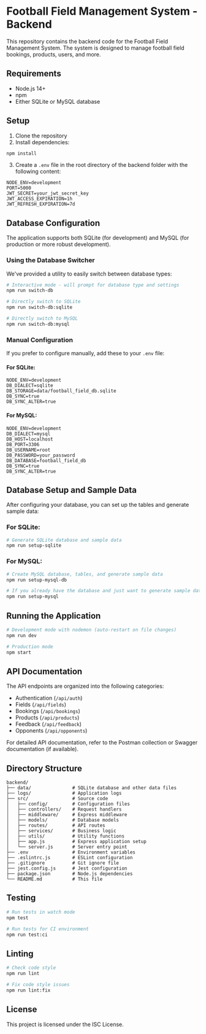 # Football Field Management System - Backend

This repository contains the backend code for the Football Field Management System. The system is designed to manage football field bookings, products, users, and more.

## Requirements

- Node.js 14+
- npm
- Either SQLite or MySQL database

## Setup

1. Clone the repository
2. Install dependencies:

```bash
npm install
```

3. Create a `.env` file in the root directory of the backend folder with the following content:

```
NODE_ENV=development
PORT=5000
JWT_SECRET=your_jwt_secret_key
JWT_ACCESS_EXPIRATION=1h
JWT_REFRESH_EXPIRATION=7d
```

## Database Configuration

The application supports both SQLite (for development) and MySQL (for production or more robust development).

### Using the Database Switcher

We've provided a utility to easily switch between database types:

```bash
# Interactive mode - will prompt for database type and settings
npm run switch-db

# Directly switch to SQLite
npm run switch-db:sqlite

# Directly switch to MySQL
npm run switch-db:mysql
```

### Manual Configuration

If you prefer to configure manually, add these to your `.env` file:

#### For SQLite:
```
NODE_ENV=development
DB_DIALECT=sqlite
DB_STORAGE=data/football_field_db.sqlite
DB_SYNC=true
DB_SYNC_ALTER=true
```

#### For MySQL:
```
NODE_ENV=development
DB_DIALECT=mysql
DB_HOST=localhost
DB_PORT=3306
DB_USERNAME=root
DB_PASSWORD=your_password
DB_DATABASE=football_field_db
DB_SYNC=true
DB_SYNC_ALTER=true
```

## Database Setup and Sample Data

After configuring your database, you can set up the tables and generate sample data:

### For SQLite:
```bash
# Generate SQLite database and sample data
npm run setup-sqlite
```

### For MySQL:
```bash
# Create MySQL database, tables, and generate sample data
npm run setup-mysql-db

# If you already have the database and just want to generate sample data:
npm run setup-mysql
```

## Running the Application

```bash
# Development mode with nodemon (auto-restart on file changes)
npm run dev

# Production mode
npm start
```

## API Documentation

The API endpoints are organized into the following categories:

- Authentication (`/api/auth`)
- Fields (`/api/fields`)
- Bookings (`/api/bookings`)
- Products (`/api/products`)
- Feedback (`/api/feedback`)
- Opponents (`/api/opponents`)

For detailed API documentation, refer to the Postman collection or Swagger documentation (if available).

## Directory Structure

```
backend/
├── data/               # SQLite database and other data files
├── logs/               # Application logs
├── src/                # Source code
│   ├── config/         # Configuration files
│   ├── controllers/    # Request handlers
│   ├── middleware/     # Express middleware
│   ├── models/         # Database models
│   ├── routes/         # API routes
│   ├── services/       # Business logic
│   ├── utils/          # Utility functions
│   ├── app.js          # Express application setup
│   └── server.js       # Server entry point
├── .env                # Environment variables
├── .eslintrc.js        # ESLint configuration
├── .gitignore          # Git ignore file
├── jest.config.js      # Jest configuration
├── package.json        # Node.js dependencies
└── README.md           # This file
```

## Testing

```bash
# Run tests in watch mode
npm test

# Run tests for CI environment
npm run test:ci
```

## Linting

```bash
# Check code style
npm run lint

# Fix code style issues
npm run lint:fix
```

## License

This project is licensed under the ISC License. 
